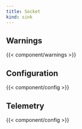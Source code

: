 ```yaml
---
title: Socket
kind: sink
---
```


## Warnings

{{< component/warnings >}}

## Configuration

{{< component/config >}}

## Telemetry

{{< component/config >}}

